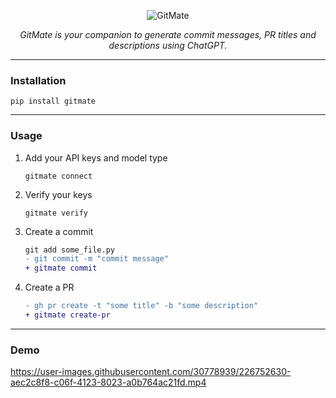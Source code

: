 <p align="center">
  <img src="https://user-images.githubusercontent.com/30778939/226750505-c32cd3cb-cf7e-4197-8efc-5dc1037a4274.png" alt="GitMate">
</p>
<p align="center">
    <em>GitMate is your companion to generate commit messages, PR titles and descriptions using ChatGPT.</em>
</p>

______________________________________________________________________

### Installation

```console
pip install gitmate
```

______________________________________________________________________

### Usage

1. Add your API keys and model type

   ```console
   gitmate connect
   ```

1. Verify your keys

   ```console
   gitmate verify
   ```

1. Create a commit

   ```diff
   git add some_file.py
   - git commit -m "commit message"
   + gitmate commit
   ```

1. Create a PR

   ```diff
   - gh pr create -t "some title" -b "some description"
   + gitmate create-pr

   ```

______________________________________________________________________

### Demo

https://user-images.githubusercontent.com/30778939/226752630-aec2c8f8-c06f-4123-8023-a0b764ac21fd.mp4
